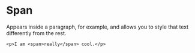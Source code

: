 # Span

Appears inside a paragraph, for example, and allows you to style that text differently from the rest.

`<p>I am <span>really</span> cool.</p>`